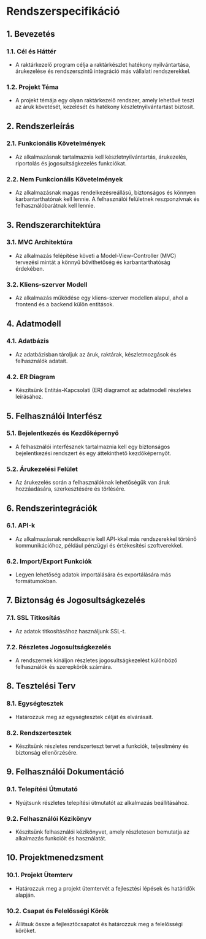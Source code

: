 # Rendszerspecifikáció

## 1. Bevezetés

### 1.1. Cél és Háttér
- A raktárkezelő program célja a raktárkészlet hatékony nyilvántartása, árukezelése és rendszerszintű integráció más vállalati rendszerekkel.

### 1.2. Projekt Téma
- A projekt témája egy olyan raktárkezelő rendszer, amely lehetővé teszi az áruk követését, kezelését és hatékony készletnyilvántartást biztosít.

## 2. Rendszerleírás

### 2.1. Funkcionális Követelmények
- Az alkalmazásnak tartalmaznia kell készletnyilvántartás, árukezelés, riportolás és jogosultságkezelés funkciókat.

### 2.2. Nem Funkcionális Követelmények
- Az alkalmazásnak magas rendelkezésreállású, biztonságos és könnyen karbantarthatónak kell lennie. A felhasználói felületnek reszponzívnak és felhasználóbarátnak kell lennie.

## 3. Rendszerarchitektúra

### 3.1. MVC Architektúra
- Az alkalmazás felépítése követi a Model-View-Controller (MVC) tervezési mintát a könnyű bővíthetőség és karbantarthatóság érdekében.

### 3.2. Kliens-szerver Modell
- Az alkalmazás működése egy kliens-szerver modellen alapul, ahol a frontend és a backend külön entitások.

## 4. Adatmodell

### 4.1. Adatbázis
- Az adatbázisban tároljuk az áruk, raktárak, készletmozgások és felhasználók adatait.

### 4.2. ER Diagram
- Készítsünk Entitás-Kapcsolati (ER) diagramot az adatmodell részletes leírásához.

## 5. Felhasználói Interfész

### 5.1. Bejelentkezés és Kezdőképernyő
- A felhasználói interfésznek tartalmaznia kell egy biztonságos bejelentkezési rendszert és egy áttekinthető kezdőképernyőt.

### 5.2. Árukezelési Felület
- Az árukezelés során a felhasználóknak lehetőségük van áruk hozzáadására, szerkesztésére és törlésére.

## 6. Rendszerintegrációk

### 6.1. API-k
- Az alkalmazásnak rendelkeznie kell API-kkal más rendszerekkel történő kommunikációhoz, például pénzügyi és értékesítési szoftverekkel.

### 6.2. Import/Export Funkciók
- Legyen lehetőség adatok importálására és exportálására más formátumokban.

## 7. Biztonság és Jogosultságkezelés

### 7.1. SSL Titkosítás
- Az adatok titkosításához használjunk SSL-t.

### 7.2. Részletes Jogosultságkezelés
- A rendszernek kínáljon részletes jogosultságkezelést különböző felhasználók és szerepkörök számára.

## 8. Tesztelési Terv

### 8.1. Egységtesztek
- Határozzuk meg az egységtesztek célját és elvárásait.

### 8.2. Rendszertesztek
- Készítsünk részletes rendszerteszt tervet a funkciók, teljesítmény és biztonság ellenőrzésére.

## 9. Felhasználói Dokumentáció

### 9.1. Telepítési Útmutató
- Nyújtsunk részletes telepítési útmutatót az alkalmazás beállításához.

### 9.2. Felhasználói Kézikönyv
- Készítsünk felhasználói kézikönyvet, amely részletesen bemutatja az alkalmazás funkcióit és használatát.

## 10. Projektmenedzsment

### 10.1. Projekt Ütemterv
- Határozzuk meg a projekt ütemtervét a fejlesztési lépések és határidők alapján.

### 10.2. Csapat és Felelősségi Körök
- Állítsuk össze a fejlesztőcsapatot és határozzuk meg a felelősségi köröket.
